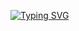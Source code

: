 [![Typing SVG](https://readme-typing-svg.demolab.com?font=Fira+Code&pause=1000&color=F70404&random=false&width=435&lines=opa%2C+fala+ai)](https://git.io/typing-svg)



